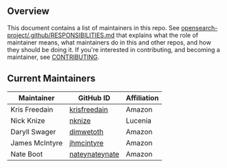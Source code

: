 ## Overview

This document contains a list of maintainers in this repo. See [opensearch-project/.github/RESPONSIBILITIES.md](https://github.com/opensearch-project/.github/blob/main/RESPONSIBILITIES.md#maintainer-responsibilities) that explains what the role of maintainer means, what maintainers do in this and other repos, and how they should be doing it. If you're interested in contributing, and becoming a maintainer, see [CONTRIBUTING](CONTRIBUTING.md).

## Current Maintainers

| Maintainer       | GitHub ID                                           | Affiliation |
| ---------------- | --------------------------------------------------- | ----------- |
| Kris Freedain    | [krisfreedain](https://github.com/krisfreedain)     | Amazon      |
| Nick Knize       | [nknize](https://github.com/nknize)                 | Lucenia     |
| Daryll Swager    | [dimwetoth](https://github.com/dimwetoth)           | Amazon      |
| James McIntyre   | [jhmcintyre](https://github.com/jhmcintyre)         | Amazon      |
| Nate Boot        | [nateynateynate](https://github.com/nateynateynate) | Amazon      |
